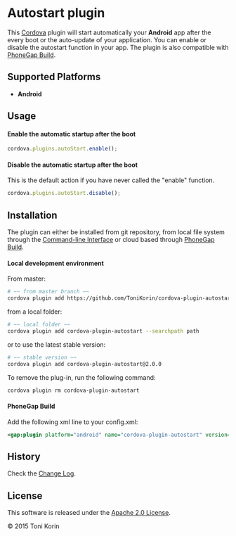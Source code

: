 # Autostart plugin #
This [Cordova][cordova] plugin will start automatically your __Android__ app after the every boot or the auto-update of your application. You can enable or disable the autostart function in your app. The plugin is also compatible with [PhoneGap Build][PGB].

## Supported Platforms ##
- __Android__

## Usage ##

#### Enable the automatic startup after the boot  ####
```javascript
cordova.plugins.autoStart.enable();
```
#### Disable the automatic startup after the boot ####
This is the default action if you have never called the "enable" function.
```javascript
cordova.plugins.autoStart.disable();
```

## Installation ##
The plugin can either be installed from git repository, from local file system through the [Command-line Interface][CLI] or cloud based through [PhoneGap Build][PGB].

#### Local development environment ####
From master:
```bash
# ~~ from master branch ~~
cordova plugin add https://github.com/ToniKorin/cordova-plugin-autostart.git
```
from a local folder:
```bash
# ~~ local folder ~~
cordova plugin add cordova-plugin-autostart --searchpath path
```
or to use the latest stable version:
```bash
# ~~ stable version ~~
cordova plugin add cordova-plugin-autostart@2.0.0
```

To remove the plug-in, run the following command:
```bash
cordova plugin rm cordova-plugin-autostart
```

#### PhoneGap Build ####
Add the following xml line to your config.xml:
```xml
<gap:plugin platform="android" name="cordova-plugin-autostart" version="2.0.0" source="npm"/>
```

## History ##
Check the [Change Log][changelog].

## License ##

This software is released under the [Apache 2.0 License][apache2_license].

© 2015 Toni Korin

[cordova]: https://cordova.apache.org
[CLI]: http://cordova.apache.org/docs/en/edge/guide_cli_index.md.html#The%20Command-line%20Interface
[PGB]: http://docs.build.phonegap.com/en_US/index.html
[PGB_plugin]: https://build.phonegap.com/plugins/490
[changelog]: https://github.com/ToniKorin/cordova-plugin-autostart/blob/master/CHANGELOG.md
[apache2_license]: http://opensource.org/licenses/Apache-2.0